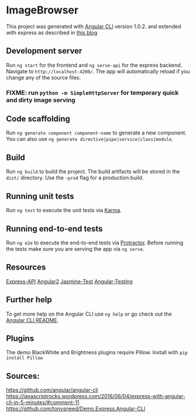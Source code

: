 # ImageBrowser

This project was generated with [Angular CLI](https://github.com/angular/angular-cli) version 1.0.2.
and extended with express as described in [this blog](https://javascriptrocks.wordpress.com/2016/06/04/express-with-angular-cli-in-5-minutes/)

## Development server

Run `ng start` for the frontend and `ng serve-api` for the express backend. Navigate to `http://localhost:4200/`. The app will automatically reload if you change any of the source files.

### FIXME: run `python -m SimpleHttpServer` for temporary quick and dirty image serving

## Code scaffolding

Run `ng generate component component-name` to generate a new component. You can also use `ng generate directive|pipe|service|class|module`.

## Build

Run `ng build` to build the project. The build artifacts will be stored in the `dist/` directory. Use the `-prod` flag for a production build.

## Running unit tests

Run `ng test` to execute the unit tests via [Karma](https://karma-runner.github.io).

## Running end-to-end tests

Run `ng e2e` to execute the end-to-end tests via [Protractor](http://www.protractortest.org/).
Before running the tests make sure you are serving the app via `ng serve`.

## Resources
[Express-API](http://expressjs.com/de/4x/api.html)
[Angular2](https://angular.io/docs/ts/latest/guide/)
[Jasmine-Test](https://jasmine.github.io/)
[Angular-Testing](https://angular.io/docs/ts/latest/guide/testing.html)

## Further help

To get more help on the Angular CLI use `ng help` or go check out the [Angular CLI README](https://github.com/angular/angular-cli/blob/master/README.md).

## Plugins

The demo BlackWhite and Brightness plugins require Pillow.
Install with `pip install Pillow`

## Sources:

https://github.com/angular/angular-cli
https://javascriptrocks.wordpress.com/2016/06/04/express-with-angular-cli-in-5-minutes/#comment-11
https://github.com/tonysneed/Demo.Express.Angular-CLI
